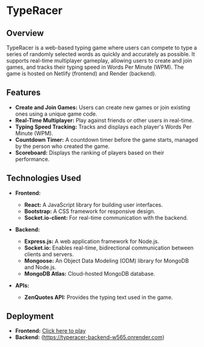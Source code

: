 # TypeRacer

## Overview

TypeRacer is a web-based typing game where users can compete to type a series of randomly selected words as quickly and accurately as possible. It supports real-time multiplayer gameplay, allowing users to create and join games, and tracks their typing speed in Words Per Minute (WPM). The game is hosted on Netlify (frontend) and Render (backend).

## Features

- **Create and Join Games:** Users can create new games or join existing ones using a unique game code.
- **Real-Time Multiplayer:** Play against friends or other users in real-time.
- **Typing Speed Tracking:** Tracks and displays each player's Words Per Minute (WPM).
- **Countdown Timer:** A countdown timer before the game starts, managed by the person who created the game.
- **Scoreboard:** Displays the ranking of players based on their performance.

## Technologies Used

- **Frontend:**
  - **React:** A JavaScript library for building user interfaces.
  - **Bootstrap:** A CSS framework for responsive design.
  - **Socket.io-client:** For real-time communication with the backend.
  
- **Backend:**
  - **Express.js:** A web application framework for Node.js.
  - **Socket.io:** Enables real-time, bidirectional communication between clients and servers.
  - **Mongoose:** An Object Data Modeling (ODM) library for MongoDB and Node.js.
  - **MongoDB Atlas:** Cloud-hosted MongoDB database.

- **APIs:**
  - **ZenQuotes API:** Provides the typing text used in the game.

## Deployment

- **Frontend:** [Click here to play](https://typeracer-phoenix.netlify.app)
- **Backend:** (https://typeracer-backend-w565.onrender.com)
